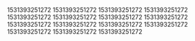 1531393251272
1531393251272
1531393251272
1531393251272
1531393251272
1531393251272
1531393251272
1531393251272
1531393251272
1531393251272
1531393251272
1531393251272
1531393251272
1531393251272
1531393251272